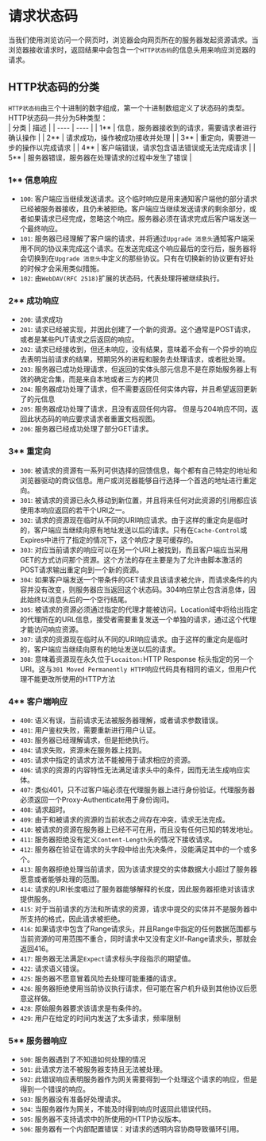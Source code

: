 # 请求状态码

当我们使用浏览访问一个网页时，浏览器会向网页所在的服务器发起资源请求。当浏览器接收请求时，返回结果中会包含一个`HTTP状态码`的信息头用来响应浏览器的请求。

## HTTP状态码的分类  
`HTTP状态码`由三个十进制的数字组成，第一个十进制数组定义了状态码的类型。HTTP状态码一共分为5种类型：  
|  分类   | 描述  |
|  ----  | ----  |
| 1**  | 信息，服务器接收到的请求，需要请求者进行确认操作 |
| 2**  | 请求成功，操作被成功接收并处理 |
| 3**  | 重定向，需要进一步的操作以完成请求 |
| 4**  | 客户端错误，请求包含语法错误或无法完成请求 |
| 5**  | 服务器错误，服务器在处理请求的过程中发生了错误 |



### 1** 信息响应
- `100`: 客户端应当继续发送请求。这个临时响应是用来通知客户端他的部分请求已经被服务器接收，且仍未被拒绝。客户端应当继续发送请求的剩余部分，或者如果请求已经完成，忽略这个响应。服务器必须在请求完成后客户端发送一个最终响应。
- `101`: 服务器已经理解了客户端的请求，并将通过`Upgrade 消息头`通知客户端采用不同的协议来完成这个请求。在发送完成这个响应最后的空行后，服务器将会切换到在`Upgrade 消息头`中定义的那些协议。只有在切换新的协议更有好处的时候才会采用类似措施。
- `102`: 由`WebDAV(RFC 2518)`扩展的状态码，代表处理将被继续执行。

### 2** 成功响应
- `200`: 请求成功
- `201`: 请求已经被实现，并因此创建了一个新的资源。这个通常是POST请求，或者是某些PUT请求之后返回的响应。
- `202`: 请求已经接收到，但还未响应，没有结果，意味着不会有一个异步的响应去表明当前请求的结果，预期另外的进程和服务去处理请求，或者批处理。
- `203`: 服务器已成功处理请求，但返回的实体头部元信息不是在原始服务器上有效的确定合集，而是来自本地或者三方的拷贝
- `204`: 服务器成功处理了请求，但不需要返回任何实体内容，并且希望返回更新了的元信息
- `205`: 服务器成功处理了请求，且没有返回任何内容。 但是与204响应不同，返回此状态码的响应要求请求者重置文档视图。
- `206`: 服务器已经成功处理了部分GET请求。
### 3** 重定向
- `300`: 被请求的资源有一系列可供选择的回馈信息，每个都有自己特定的地址和浏览器驱动的商议信息。用户或浏览器能够自行选择一个首选的地址进行重定向。
- `301`: 被请求的资源已永久移动到新位置，并且将来任何对此资源的引用都应该使用本响应返回的若干个URI之一。
- `302`: 请求的资源现在临时从不同的URI响应请求。由于这样的重定向是临时的，客户端应当继续向原有地址发送以后的请求。只有在`Cache-Control`或Expires中进行了指定的情况下，这个响应才是可缓存的。
- `303`: 对应当前请求的响应可以在另一个URI上被找到，而且客户端应当采用GET的方式访问那个资源。这个方法的存在主要是为了允许由脚本激活的POST请求输出重定向到一个新的资源。
- `304`: 如果客户端发送一个带条件的GET请求且该请求被允许，而请求条件的内容并没有改变，则服务器应当返回这个状态码。304响应禁止包含消息体，因此始终以消息头后的一个空行结尾。
- `305`: 被请求的资源必须通过指定的代理才能被访问。Location域中将给出指定的代理所在的URL信息，接受者需要重复发送一个单独的请求，通过这个代理才能访问响应资源。
- `307`: 请求的资源现在临时从不同的URI响应请求。由于这样的重定向是临时的，客户端应当继续向原有的地址发送以后的请求。
- `308`: 意味着资源现在永久位于`Locaiton:`HTTP Response 标头指定的另一个URI。这与`301 Moved Permanently HTTP`响应代码具有相同的语义，但用户代理不能更改所使用的HTTP方法

### 4** 客户端响应
- `400`: 语义有误，当前请求无法被服务器理解，或者请求参数错误。
- `401`: 用户鉴权失败，需要重新进行用户认证。
- `403`: 服务器已经理解请求，但是拒绝执行。
- `404`: 请求失败，资源未在服务器上找到。
- `405`: 请求中指定的请求方法不能被用于请求相应的资源。
- `406`: 请求的资源的内容特性无法满足请求头中的条件，因而无法生成响应实体。
- `407`: 类似401，只不过客户端必须在代理服务器上进行身份验证。代理服务器必须返回一个Proxy-Authenticate用于身份询问。
- `408`: 请求超时。
- `409`: 由于和被请求的资源的当前状态之间存在冲突，请求无法完成。
- `410`: 被请求的资源在服务器上已经不可在用，而且没有任何已知的转发地址。
- `411`: 服务器拒绝没有定义`Content-Length`头的情况下接收请求。
- `412`: 服务器在验证在请求的头字段中给出先决条件，没能满足其中的一个或多个。
- `413`: 服务器拒绝处理当前请求，因为该请求提交的实体数据大小超过了服务器愿意或者能够处理的范围。
- `414`: 请求的URI长度唱过了服务器能够解释的长度，因此服务器拒绝对该请求提供服务。
- `415`: 对于当前请求的方法和所请求的资源，请求中提交的实体并不是服务器中所支持的格式，因此请求被拒绝。
- `416`: 如果请求中包含了Range请求头，并且Range中指定的任何数据范围都与当前资源的可用范围不重合，同时请求中又没有定义If-Range请求头，那就会返回416。
- `417`: 服务器无法满足`Expect`请求标头字段指示的期望值。
- `422`: 请求语义错误。
- `425`: 服务器不愿意冒着风险去处理可能重播的请求。
- `426`: 服务器拒绝使用当前协议执行请求，但可能在客户机升级到其他协议后愿意这样做。
- `428`: 原始服务器要求该请求是有条件的。
- `429`: 用户在给定的时间内发送了太多请求，频率限制

### 5** 服务器响应
- `500`: 服务器遇到了不知道如何处理的情况
- `501`: 此请求方法不被服务器支持且无法被处理。
- `502`: 此错误响应表明服务器作为网关需要得到一个处理这个请求的响应，但是得到一个错误的响应。
- `503`: 服务器没有准备好处理请求。
- `504`: 当服务器作为网关，不能及时得到响应时返回此错误代码。
- `505`: 服务器不支持请求中的所使用的HTTP协议版本。
- `506`: 服务器有一个内部配置错误：对请求的透明内容协商导致循环引用。
